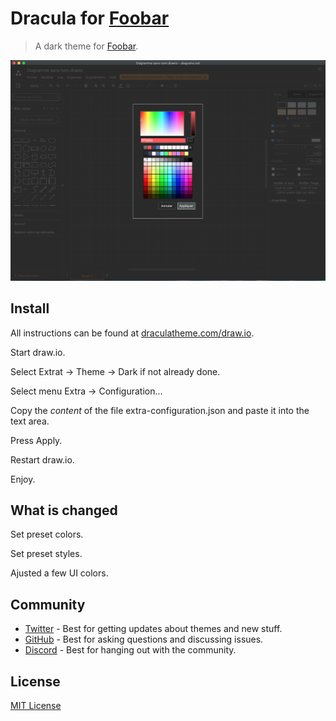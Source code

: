 # Dracula for [Foobar](https://foobar.com)

> A dark theme for [Foobar](https://foobar.com).

![Screenshot](./screenshot.png)

## Install

All instructions can be found at [draculatheme.com/draw.io](https://draculatheme.com/draw.io).

Start draw.io.

Select Extrat -> Theme -> Dark if not already done.

Select menu Extra -> Configuration...

Copy the *content* of the file extra-configuration.json and paste it into the text area.

Press Apply.

Restart draw.io.

Enjoy.

## What is changed

Set preset colors.

Set preset styles.

Ajusted a few UI colors.

## Community

- [Twitter](https://twitter.com/draculatheme) - Best for getting updates about themes and new stuff.
- [GitHub](https://github.com/dracula/dracula-theme/discussions) - Best for asking questions and discussing issues.
- [Discord](https://draculatheme.com/discord-invite) - Best for hanging out with the community.

## License

[MIT License](./LICENSE)
